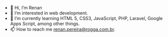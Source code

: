 - 👋 Hi, I’m Renan
- 👀 I’m interested in web development.
- 🌱 I’m currently learning HTML 5, CSS3, JavaScript, PHP, Laravel, Google Apps Script, among other things.
- 📫 How to reach me renan.pereira@rogga.com.br.

<!---
renan-pereira-rogga/renan-pereira-rogga is a ✨ special ✨ repository because its `README.md` (this file) appears on your GitHub profile.
You can click the Preview link to take a look at your changes.
--->
